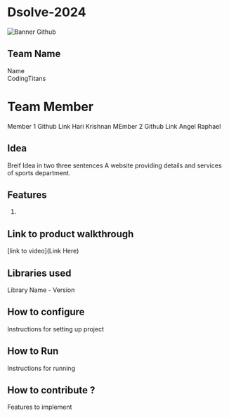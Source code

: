 # Dsolve-2024

![Banner Github](https://github.com/csacet/Dsolve-2024/assets/90597530/365f4d52-fd34-4df5-948d-8e95745a653a)


## Team Name
Name  
CodingTitans
# Team Member
Member 1 Github Link
Hari Krishnan 
MEmber 2 Github Link
Angel Raphael
## Idea
Breif Idea in two three sentences 
A website providing details and services of sports department. 
## Features 
1. 

## Link to product walkthrough
[link to video](Link Here)

   
## Libraries used
Library Name - Version


## How to configure
Instructions for setting up project

## How to Run
Instructions for running

## How to contribute ? 
Features to implement 
